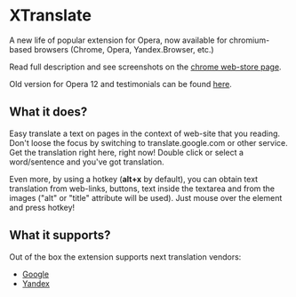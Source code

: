 XTranslate
==========
A new life of popular extension for Opera, now available for chromium-based browsers (Chrome, Opera, Yandex.Browser, etc.)

Read full description and see screenshots on the [chrome web-store page](https://chrome.google.com/webstore/detail/xtranslate/gfgpkepllngchpmcippidfhmbhlljhoo).

Old version for Opera 12 and testimonials can be found [here](https://addons.opera.com/en/extensions/details/xtranslate/).

What it does?
-----------
Easy translate a text on pages in the context of web-site that you reading. Don't loose the focus by switching to translate.google.com or other service. Get the translation right here, right now! Double click or select a word/sentence and you've got translation.

Even more, by using a hotkey (**alt+x** by default), you can obtain text translation from web-links, buttons, text inside the textarea and from the images ("alt" or "title" attribute will be used). 
Just mouse over the element and press hotkey!

What it supports?
-----------
Out of the box the extension supports next translation vendors:
* [Google](http://translate.google.com/)
* [Yandex](http://translate.yandex.com/)
